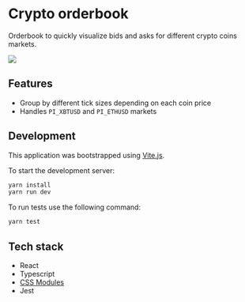 # Crypto orderbook

Orderbook to quickly visualize bids and asks for different crypto coins markets.

![](crypto-orderbook-record.gif)

## Features

- Group by different tick sizes depending on each coin price
- Handles `PI_XBTUSD` and `PI_ETHUSD` markets

## Development

This application was bootstrapped using [Vite.js](https://vitejs.dev/guide/).

To start the development server:

```bash
yarn install
yarn run dev
```

To run tests use the following command:

```bash
yarn test
```

## Tech stack

- React
- Typescript
- [CSS Modules](https://vitejs.dev/guide/features.html#css-modules)
- Jest

